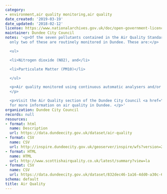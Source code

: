 ```yaml
---
category:
- environment,air quality monitoring,air quality
date_created: '2019-03-19'
date_updated: '2018-02-12'
license: https://www.nationalarchives.gov.uk/doc/open-government-licence/version/3/
maintainer: Dundee City Council
notes: '<p>Of the seven pollutants contained in the Air Quality Standards, currently
  only two of these are routinely monitored in Dundee. These are:</p>

  <ul>

  <li>Nitrogen dioxide (NO2), and</li>

  <li>Particulate Matter (PM10)</li>

  </ul>

  <p>Air quality monitored using continuous automatic analysers and/or diffusion tubes.
  </p>

  <p>Visit the Air Quality section of the Dundee City Council <a href="https://www.dundeecity.gov.uk/service-area/neighbourhood-services/community-safety-and-protection/air-quality-dundee">website</a>
  for more information on air quality in Dundee. </p>'
organization: Dundee City Council
records: null
resources:
- format: html
  name: Description
  url: https://data.dundeecity.gov.uk/dataset/air-quality
- format: CSV
  name: CSV
  url: http://inspire.dundeecity.gov.uk/geoserver/inspire/wfs?version=2.0.0&service=wfs&request=GetFeature&typeName=inspire:AQ01_MONITORING_SITES&outputFormat=csv
- format: HTML
  name: HTML
  url: http://www.scottishairquality.co.uk/latest/summary?view=la
- format: CSV
  name: CSV
  url: https://data.dundeecity.gov.uk/dataset/832dec46-1a16-4dd0-a30c-606bb1ecc9c1/resource/3afa4345-b158-4e4f-a4e5-02f596fec9fa/download/copy-of-2017-dcc-pdt-data-summary-copy.csv
schema: default
title: Air Quality
---
```

